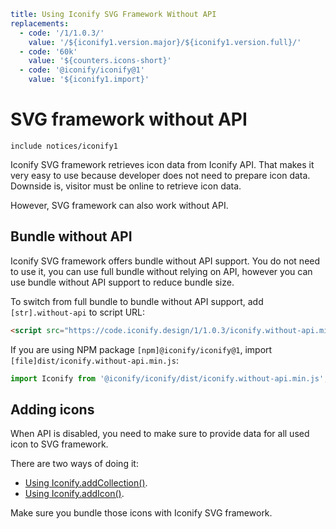 ```yaml
title: Using Iconify SVG Framework Without API
replacements:
  - code: '/1/1.0.3/'
    value: '/${iconify1.version.major}/${iconify1.version.full}/'
  - code: '60k'
    value: '${counters.icons-short}'
  - code: '@iconify/iconify@1'
    value: '${iconify1.import}'
```

# SVG framework without API

`include notices/iconify1`

Iconify SVG framework retrieves icon data from Iconify API. That makes it very easy to use because developer does not need to prepare icon data. Downside is, visitor must be online to retrieve icon data.

However, SVG framework can also work without API.

## Bundle without API

Iconify SVG framework offers bundle without API support. You do not need to use it, you can use full bundle without relying on API, however you can use bundle without API support to reduce bundle size.

To switch from full bundle to bundle without API support, add `[str].without-api` to script URL:

```html
<script src="https://code.iconify.design/1/1.0.3/iconify.without-api.min.js"></script>
```

If you are using NPM package `[npm]@iconify/iconify@1`, import `[file]dist/iconify.without-api.min.js`:

```js
import Iconify from '@iconify/iconify/dist/iconify.without-api.min.js';
```

## Adding icons

When API is disabled, you need to make sure to provide data for all used icon to SVG framework.

There are two ways of doing it:

- [Using Iconify.addCollection()](./functions.md#add-collection).
- [Using Iconify.addIcon()](./functions.md#add-icon).

Make sure you bundle those icons with Iconify SVG framework.
